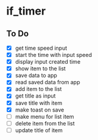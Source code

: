 # if_timer

## To Do

- [x] get time speed input
- [x] start the time with input speed
- [x] display input created time
- [x] show item to the list
- [x] save data to app
- [x] read saved data from app
- [x] add item to the list
- [x] get title as input
- [x] save title with item
- [x] make toast on save
- [ ] make menu for list item
- [ ] delete item from the list
- [ ] update title of item
